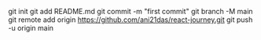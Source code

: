 git init
git add README.md
git commit -m "first commit"
git branch -M main
git remote add origin https://github.com/ani21das/react-journey.git
git push -u origin main
